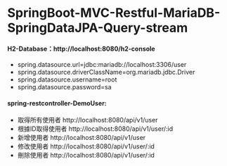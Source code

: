 # SpringBoot-MVC-Restful-MariaDB-SpringDataJPA-Query-stream

#### H2-Database：http://localhost:8080/h2-console
* spring.datasource.url=jdbc:mariadb://localhost:3306/user
* spring.datasource.driverClassName=org.mariadb.jdbc.Driver
* spring.datasource.username=root
* spring.datasource.password=sa

#### spring-restcontroller-DemoUser:

* 取得所有使用者 http://localhost:8080/api/v1/user  
* 根據ID取得使用者 http://localhost:8080/api/v1/user/:id  
* 新增使用者 http://localhost:8080/api/v1/user  
* 修改使用者 http://localhost:8080/api/v1/user/:id  
* 刪除使用者 http://localhost:8080/api/v1/user/:id

